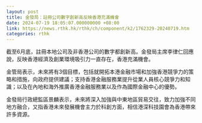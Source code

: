 ```yaml
---
layout: post
title: 金發局：註冊公司數字創新高反映香港充滿機會
date: 2024-07-19 18:05:07.000000000 +08:00
link: https://news.rthk.hk/rthk/ch/component/k2/1762329-20240719.htm
categories: rthk
---
```


截至6月底，註冊本地公司及非香港公司的數字都創新高。金發局主席李律仁回應說，反映香港經濟及創業環境吸引力一直存在，香港充滿機會。

金管局表示，未來將有3個目標，包括就開拓本港金融市場和加強香港競爭力的策略和措施，向政府提供建議；支持香港金融服務業提升從業人員核心競爭力和知識；以及在內地和海外推廣香港金融服務業以及作為國際金融中心的優勢。

金發局行政總監區景麟表示，未來將深入加強與中東地區貿易交往，致力加強不同地方融合，又指香港未來發展機會主力於科創方面，相信港深科技園會為香港帶來許多資源。
